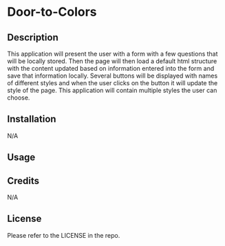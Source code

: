 # Door-to-Colors
## Description
This application will present the user with a form with a few questions that will be locally stored. Then the page will then load a default html structure with the content updated based on information entered into the form and save that information locally. Several buttons will be displayed with names of different styles and when the user clicks on the button it will update the style of the page. This application will contain multiple styles the user can choose. 

## Installation

N/A

## Usage



## Credits

N/A

## License

Please refer to the LICENSE in the repo.

